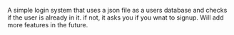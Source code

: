 
A simple login system that uses a json file as a users database and checks if the user is already in it. if not, it asks you if you wnat to signup.
Will add more features in the future.

